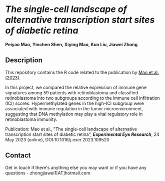 # *The single-cell landscape of alternative transcription start sites of diabetic retina*

**Peiyao Mao, Yinchen Shen, Xiying Mao, Kun Liu, Jiawei Zhong**


## Description
This repository contains the R code related to the publication by [Mao et al. (2023)](https://www.sciencedirect.com/science/article/pii/S0014483523001410).

In this project, we compared the relative expression of immune gene signatures among 59 patients with retinoblastoma and classified retinoblastoma into two subgroups according to the immune cell infiltration (ICI) scores. Hypermethylated genes in the high-ICI subgroup were associated with immune regulation in the tumor microenvironment, suggesting that DNA methylation may play a vital regulatory role in retinoblastoma immunity.

Publication: Mao et al., "The single-cell landscape of alternative transcription start sites of diabetic retina", ***Experimental Eye Research***, 24 May 2023 (online), DOI:10.1016/j.exer.2023.109520

## Contact
Get in touch if there's anything else you may want or if you have any questions - zhongjiawei1[AT]hotmail.com
